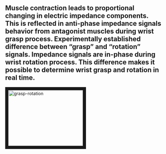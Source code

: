 Muscle contraction leads to proportional changing in electric impedance components. This is reflected in anti-phase impedance signals behavior from antagonist muscles during wrist grasp process. Experimentally established difference between “grasp” and “rotation” signals. Impedance signals are in-phase during wrist rotation process. This difference makes it possible to determine wrist grasp and rotation in real time.
---
<a href="http://www.youtube.com/watch?feature=player_embedded&v=HimNiC3RKaY
" target="_blank"><img src="http://img.youtube.com/vi/HimNiC3RKaY/0.jpg" 
alt="grasp-rotation" width="240" height="180" border="10" /></a>
